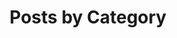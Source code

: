 ---
title: "Posts by Category"
layout: categories
permalink: /categories/
author_profile: true
sidebar:
  nav: sidebarTotal
---